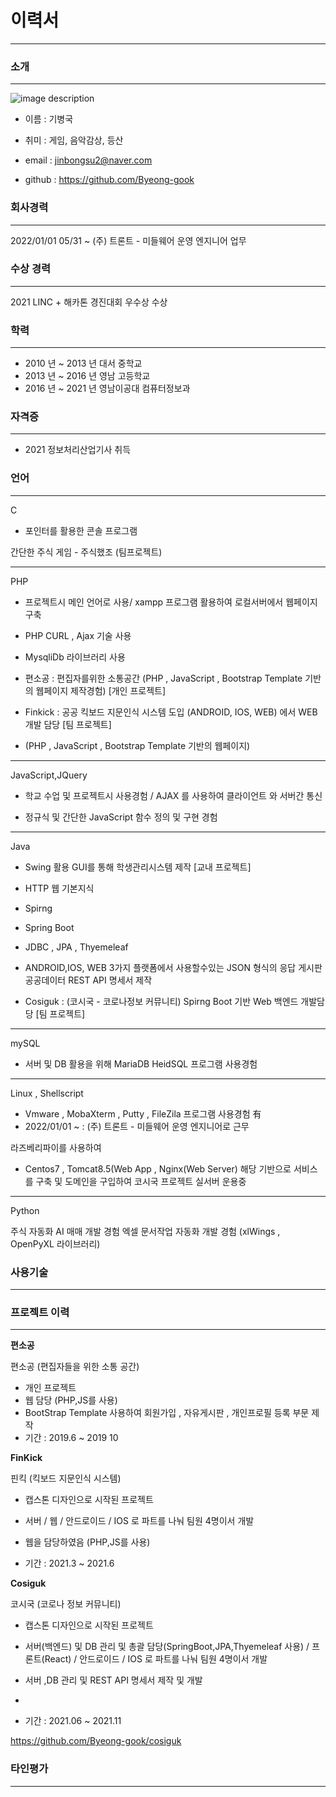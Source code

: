 # 이력서
___

### 소개
___

![image description](https://user-images.githubusercontent.com/67180384/124925451-69560400-e037-11eb-97d0-a3955c8dec30.jpg)


- 이름 : 기병국

- 취미 : 게임, 음악감상, 등산

- email : jinbongsu2@naver.com

- github : https://github.com/Byeong-gook

### 회사경력
___
2022/01/01 05/31 ~ (주) 트론트 - 미들웨어 운영 엔지니어 업무


### 수상 경력
___

2021 LINC + 해카톤 경진대회 우수상 수상

### 학력
___

- 2010 년 ~ 2013 년 대서 중학교
- 2013 년 ~ 2016 년 영남 고등학교
- 2016 년 ~ 2021 년 영남이공대 컴퓨터정보과

### 자격증
___
- 2021 정보처리산업기사 취득

### 언어
___

C
- 포인터를 활용한 콘솔 프로그램

간단한 주식 게임 - 주식했조 (팀프로젝트)

___

PHP

- 프로젝트시 메인 언어로 사용/ xampp 프로그램 활용하여 로컬서버에서 웹페이지 구축
- PHP CURL , Ajax 기술 사용

- MysqliDb 라이브러리 사용

- 편소공 : 편집자를위한 소통공간 (PHP , JavaScript , Bootstrap Template 기반의 웹페이지 제작경험) [개인 프로젝트]
- Finkick : 공공 킥보드 지문인식 시스템 도입 (ANDROID, IOS, WEB) 에서 WEB 개발 담당  [팀 프로젝트]
- (PHP , JavaScript , Bootstrap Template 기반의 웹페이지) 

___

JavaScript,JQuery

- 학교 수업 및 프로젝트시 사용경험 / AJAX 를 사용하여 클라이언트 와 서버간 통신

- 정규식 및 간단한 JavaScript 함수 정의 및 구현 경험 
___

Java

- Swing 활용 GUI를 통해 학생관리시스템 제작 [교내 프로젝트]

- HTTP 웹 기본지식

- Spirng  
- Spring Boot 
- JDBC , JPA , Thyemeleaf 
- ANDROID,IOS, WEB 3가지 플랫폼에서 사용할수있는 JSON 형식의 응답 게시판 공공데이터 REST API 명세서 제작



- Cosiguk : (코시국 - 코로나정보 커뮤니티) Spirng Boot 기반 Web 백엔드 개발담당 [팀 프로젝트]
___

mySQL

- 서버 및 DB 활용을 위해 MariaDB HeidSQL 프로그램 사용경험
___

Linux , Shellscript

- Vmware , MobaXterm , Putty , FileZila 프로그램 사용경험 有
- 2022/01/01 ~ : (주) 트론트 - 미들웨어 운영 엔지니어로 근무


라즈베리파이를 사용하여
- Centos7 , Tomcat8.5(Web App , Nginx(Web Server) 해당 기반으로 서비스를 구축 및 도메인을 구입하여 코시국 프로젝트 실서버 운용중

___

Python

주식 자동화 AI 매매 개발 경험
엑셀 문서작업 자동화 개발 경험 (xlWings , OpenPyXL 라이브러리) 

### 사용기술

___

### 프로젝트 이력

___

**편소공**

편소공 (편집자들을 위한 소통 공간)

 - 개인 프로젝트
 - 웹 담당 (PHP,JS를 사용)
 - BootStrap Template 사용하여 회원가입 , 자유게시판 , 개인프로필 등록 부문 제작 
 - 기간 : 2019.6 ~ 2019 10

**FinKick**

핀킥 (킥보드 지문인식 시스템)



- 캡스톤 디자인으로 시작된 프로젝트

- 서버 / 웹 / 안드로이드 / IOS 로 파트를 나눠 팀원 4명이서 개발

- 웹을 담당하였음 (PHP,JS를 사용)

- 기간 : 2021.3 ~ 2021.6

**Cosiguk**

코시국 (코로나 정보 커뮤니티)

- 캡스톤 디자인으로 시작된 프로젝트

- 서버(백엔드) 및 DB 관리 및 총괄 담당(SpringBoot,JPA,Thyemeleaf 사용) / 프론트(React) / 안드로이드 / IOS 로 파트를 나눠 팀원 4명이서 개발

- 서버 ,DB 관리 및 REST API 명세서 제작 및 개발
- 
- 기간 : 2021.06 ~ 2021.11

https://github.com/Byeong-gook/cosiguk

### 타인평가

___










